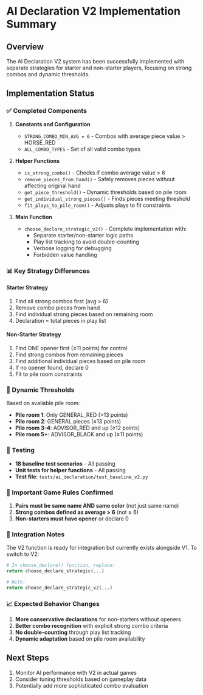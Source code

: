 # AI Declaration V2 Implementation Summary

## Overview

The AI Declaration V2 system has been successfully implemented with separate strategies for starter and non-starter players, focusing on strong combos and dynamic thresholds.

## Implementation Status

### ✅ Completed Components

1. **Constants and Configuration**
   - `STRONG_COMBO_MIN_AVG = 6` - Combos with average piece value > HORSE_RED
   - `ALL_COMBO_TYPES` - Set of all valid combo types

2. **Helper Functions**
   - `is_strong_combo()` - Checks if combo average value > 6
   - `remove_pieces_from_hand()` - Safely removes pieces without affecting original hand
   - `get_piece_threshold()` - Dynamic thresholds based on pile room
   - `get_individual_strong_pieces()` - Finds pieces meeting threshold
   - `fit_plays_to_pile_room()` - Adjusts plays to fit constraints

3. **Main Function**
   - `choose_declare_strategic_v2()` - Complete implementation with:
     - Separate starter/non-starter logic paths
     - Play list tracking to avoid double-counting
     - Verbose logging for debugging
     - Forbidden value handling

### 📊 Key Strategy Differences

#### Starter Strategy
1. Find all strong combos first (avg > 6)
2. Remove combo pieces from hand
3. Find individual strong pieces based on remaining room
4. Declaration = total pieces in play list

#### Non-Starter Strategy  
1. Find ONE opener first (≥11 points) for control
2. Find strong combos from remaining pieces
3. Find additional individual pieces based on pile room
4. If no opener found, declare 0
5. Fit to pile room constraints

### 🎯 Dynamic Thresholds

Based on available pile room:
- **Pile room 1**: Only GENERAL_RED (>13 points)
- **Pile room 2**: GENERAL pieces (≥13 points)
- **Pile room 3-4**: ADVISOR_RED and up (≥12 points)
- **Pile room 5+**: ADVISOR_BLACK and up (≥11 points)

### 🧪 Testing

- **18 baseline test scenarios** - All passing
- **Unit tests for helper functions** - All passing
- **Test file**: `tests/ai_declaration/test_baseline_v2.py`

### 📝 Important Game Rules Confirmed

1. **Pairs must be same name AND same color** (not just same name)
2. **Strong combos defined as average > 6** (not ≥ 6)
3. **Non-starters must have opener** or declare 0

### 🔄 Integration Notes

The V2 function is ready for integration but currently exists alongside V1. To switch to V2:

```python
# In choose_declare() function, replace:
return choose_declare_strategic(...)

# With:
return choose_declare_strategic_v2(...)
```

### 📈 Expected Behavior Changes

1. **More conservative declarations** for non-starters without openers
2. **Better combo recognition** with explicit strong combo criteria  
3. **No double-counting** through play list tracking
4. **Dynamic adaptation** based on pile room availability

## Next Steps

1. Monitor AI performance with V2 in actual games
2. Consider tuning thresholds based on gameplay data
3. Potentially add more sophisticated combo evaluation